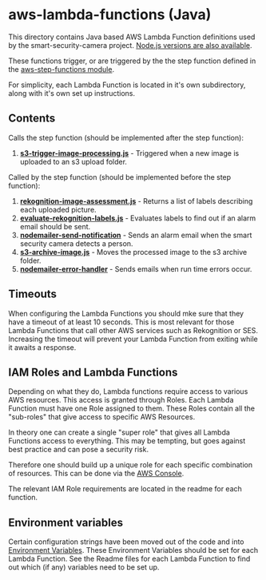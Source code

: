 # aws-lambda-functions (Java)

This directory contains Java based AWS Lambda Function definitions used by the smart-security-camera project.  [Node.js versions are also available](https://github.com/markwest1972/smart-security-camera/tree/master/aws-lambda-functions/nodejs).

These functions trigger, or are triggered by the the step function defined in the [aws-step-functions module](https://github.com/markwest1972/smart-security-camera/tree/master/aws-step-functions/java).

For simplicity, each Lambda Function is located in it's own subdirectory, along with it's own set up instructions.

## Contents

Calls the step function (should be implemented after the step function):

1. **[s3-trigger-image-processing.js](https://github.com/markwest1972/smart-security-camera/tree/master/aws-lambda-functions/s3-trigger-image-processing)** - Triggered when a new image is uploaded to an s3 upload folder.  

Called by the step function (should be implemented before the step function):

1. **[rekognition-image-assessment.js](https://github.com/markwest1972/smart-security-camera/tree/master/aws-lambda-functions/rekognition-image-assessment)** - Returns a list of labels describing each uploaded picture.
2. **[evaluate-rekognition-labels.js](https://github.com/markwest1972/smart-security-camera/tree/master/aws-lambda-functions/evaluate-rekognition-labels)** - Evaluates labels to find out if an alarm email should be sent.
3. **[nodemailer-send-notification](https://github.com/markwest1972/smart-security-camera/tree/master/aws-lambda-functions/nodemailer-send-notification)** - Sends an alarm email when the smart security camera detects a person.
4. **[s3-archive-image.js](https://github.com/markwest1972/smart-security-camera/tree/master/aws-lambda-functions/s3-archive-image)** - Moves the processed image to the s3 archive folder.
5. **[nodemailer-error-handler](https://github.com/markwest1972/smart-security-camera/tree/master/aws-lambda-functions/nodemailer-error-handler)** - Sends emails when run time errors occur.

## Timeouts

When configuring the Lambda Functions you should mke sure that they have a timeout of at least 10 seconds.  This is most relevant for those Lambda Functions that call other AWS services such as Rekognition or SES.  Increasing the timeout will prevent your Lambda Function from exiting while it awaits a response.

## IAM Roles and Lambda Functions

Depending on what they do, Lambda functions require access to various AWS resources. This access is granted through Roles. Each Lambda Function must have one Role assigned to them. These Roles contain all the "sub-roles" that give access to specific AWS Resources.

In theory one can create a single "super role" that gives all Lambda Functions access to everything. This may be tempting, but goes against best practice and can pose a security risk.

Therefore one should build up a unique role for each specific combination of resources.  This can be done via the [AWS Console](https://aws.amazon.com/console/).  

The relevant IAM Role requirements are located in the readme for each function.

## Environment variables

Certain configuration strings have been moved out of the code and into [Environment Variables](http://docs.aws.amazon.com/lambda/latest/dg/env_variables.html).  These Environment Variables should be set for each Lambda Function.  See the Readme files for each Lambda Function to find out which (if any) variables need to be set up.
